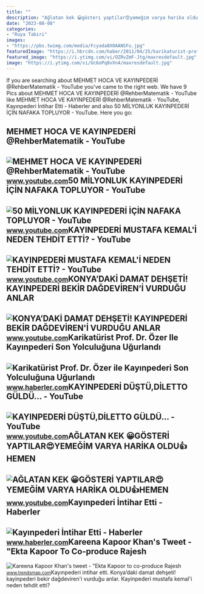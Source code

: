 ```yaml
---
title: ""
description: "Ağlatan kek 😀gösteri̇ yaptilar😍yemeği̇m varya hari̇ka oldu👍hemen"
date: "2023-08-08"
categories:
- "Ruya Tabiri"
images:
- "https://pbs.twimg.com/media/Fcyada8X0AANSFu.jpg"
featuredImage: "https://i.hbrcdn.com/haber/2011/04/25/karikaturist-prof-dr-ozer-ile-kayinpederi-son-2679876_amp.jpg"
featured_image: "https://i.ytimg.com/vi/OZRvZmF-Jtg/maxresdefault.jpg"
image: "https://i.ytimg.com/vi/Uc6oPq8vXn4/maxresdefault.jpg"
---
```


If you are searching about MEHMET HOCA VE KAYINPEDERİ @RehberMatematik - YouTube you've came to the right web. We have 9 Pics about MEHMET HOCA VE KAYINPEDERİ @RehberMatematik - YouTube like MEHMET HOCA VE KAYINPEDERİ @RehberMatematik - YouTube, Kayınpederi İntihar Etti - Haberler and also 50 MİLYONLUK KAYINPEDERİ İÇİN NAFAKA TOPLUYOR - YouTube. Here you go:

MEHMET HOCA VE KAYINPEDERİ @RehberMatematik - YouTube
-----------------------------------------------------

 ![MEHMET HOCA VE KAYINPEDERİ @RehberMatematik - YouTube](https://i.ytimg.com/vi/Uc6oPq8vXn4/maxresdefault.jpg) <small>www.youtube.com</small>50 MİLYONLUK KAYINPEDERİ İÇİN NAFAKA TOPLUYOR - YouTube
-------------------------------------------------------

 ![50 MİLYONLUK KAYINPEDERİ İÇİN NAFAKA TOPLUYOR - YouTube](https://i.ytimg.com/vi/3jeytEm-bP4/maxresdefault.jpg?sqp=-oaymwEmCIAKENAF8quKqQMa8AEB-AHUBoAC4AOKAgwIABABGGUgWyhcMA8=&rs=AOn4CLCD1U1wmuhyRegeCRISHehf4PrOtw) <small>www.youtube.com</small>KAYINPEDERİ MUSTAFA KEMAL'İ NEDEN TEHDİT ETTİ? - YouTube
--------------------------------------------------------

 ![KAYINPEDERİ MUSTAFA KEMAL'İ NEDEN TEHDİT ETTİ? - YouTube](https://i.ytimg.com/vi/OZRvZmF-Jtg/maxresdefault.jpg) <small>www.youtube.com</small>KONYA’DAKİ DAMAT DEHŞETİ! KAYINPEDERİ BEKİR DAĞDEVİREN'İ VURDUĞU ANLAR
----------------------------------------------------------------------

 ![KONYA’DAKİ DAMAT DEHŞETİ! KAYINPEDERİ BEKİR DAĞDEVİREN'İ VURDUĞU ANLAR](https://i.ytimg.com/vi/VIRnZnSLqNg/maxresdefault.jpg) <small>www.youtube.com</small>Karikatürist Prof. Dr. Özer Ile Kayınpederi Son Yolculuğuna Uğurlandı
---------------------------------------------------------------------

 ![Karikatürist Prof. Dr. Özer ile Kayınpederi Son Yolculuğuna Uğurlandı](https://i.hbrcdn.com/haber/2011/04/25/karikaturist-prof-dr-ozer-ile-kayinpederi-son-2679876_amp.jpg) <small>www.haberler.com</small>KAYINPEDERİ DÜŞTÜ,DİLETTO GÜLDÜ... - YouTube
--------------------------------------------

 ![KAYINPEDERİ DÜŞTÜ,DİLETTO GÜLDÜ... - YouTube](https://i.ytimg.com/vi/4tBpqoZDmqQ/maxresdefault.jpg) <small>www.youtube.com</small>AĞLATAN KEK 😀GÖSTERİ YAPTILAR😍YEMEĞİM VARYA HARİKA OLDU👍HEMEN
-------------------------------------------------------------

 ![AĞLATAN KEK 😀GÖSTERİ YAPTILAR😍YEMEĞİM VARYA HARİKA OLDU👍HEMEN](https://i.ytimg.com/vi/oGRnZwv40sY/maxresdefault.jpg) <small>www.youtube.com</small>Kayınpederi İntihar Etti - Haberler
-----------------------------------

 ![Kayınpederi İntihar Etti - Haberler](https://i.haberler.com/haber/2011/03/25/kayinpederi-intihar-etti-2613819_5420_amp.jpg) <small>www.haberler.com</small>Kareena Kapoor Khan's Tweet - "Ekta Kapoor To Co-produce Rajesh
---------------------------------------------------------------

 ![Kareena Kapoor Khan's tweet - "Ekta Kapoor to co-produce Rajesh](https://pbs.twimg.com/media/Fcyada8X0AANSFu.jpg) <small>www.trendsmap.com</small>Kayınpederi i̇ntihar etti. Konya’daki̇ damat dehşeti̇! kayinpederi̇ beki̇r dağdevi̇ren'i̇ vurduğu anlar. Kayinpederi̇ mustafa kemal'i̇ neden tehdi̇t etti̇?
